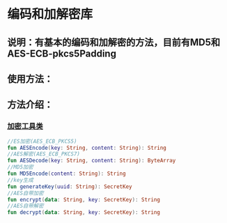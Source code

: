 # 编码和加解密库

## 说明：有基本的编码和加解密的方法，目前有MD5和AES-ECB-pkcs5Padding

## 使用方法：

## 方法介绍：

### [加密工具类](./src/main/java/com/sik/sikencrypt/EncryptUtils)

```kotlin
//ES加密(AES_ECB_PKCS5)
fun AESEncode(key: String, content: String): String
//AES解密(AES_ECB_PKCS7)
fun AESDecode(key: String, content: String): ByteArray
//MD5加密
fun MD5Encode(content: String): String
//key生成
fun generateKey(uuid: String): SecretKey
//AES自带加密
fun encrypt(data: String, key: SecretKey): String
//AES自带解密
fun decrypt(data: String, key: SecretKey): String
```

